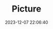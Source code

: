 ---
weight: 1
images:
- /images/edited/53.jpeg
title: Picture
date: 2023-12-07 22:06:40
tags: [luminar neo,work,24-70mm F2.8 DG DN | Art 019,ILCE-7M3,34.7,person]
---